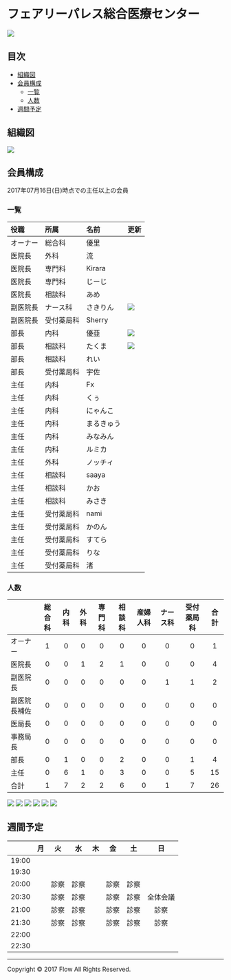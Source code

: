 # フェアリーパレス総合医療センター
<img src="https://github.com/fairy00000/organization/blob/master/image/Fairy.png">

## 目次
* [組織図](https://github.com/fairy00000/organization#組織図)
* [会員構成](https://github.com/fairy00000/organization#会員構成)
  * [一覧](https://github.com/fairy00000/organization#一覧)
  * [人数](https://github.com/fairy00000/organization#人数)
* [週間予定](https://github.com/fairy00000/organization#週間予定)

## 組織図
<img src="https://github.com/fairy00000/organization/blob/master/image/%E7%B5%84%E7%B9%94%E5%9B%B3.png">

## 会員構成

2017年07月16日(日)時点での主任以上の会員

### 一覧

|役職|所属|名前|更新|
|:-----|:-----|:-----|:-----|
|オーナー|総合科|優里||
|医院長|外科|流||
|医院長|専門科|Kirara||
|医院長|専門科|じーじ||
|医院長|相談科|あめ||
|副医院長|ナース科|さきりん|<img src="https://github.com/fairy00000/organization/blob/master/image/new.gif">|
|副医院長|受付薬局科|Sherry||
|部長|内科|優亜|<img src="https://github.com/fairy00000/organization/blob/master/image/new.gif">|
|部長|相談科|たくま|<img src="https://github.com/fairy00000/organization/blob/master/image/new.gif">|
|部長|相談科|れい||
|部長|受付薬局科|宇佐||
|主任|内科|Fx||
|主任|内科|くぅ||
|主任|内科|にゃんこ||
|主任|内科|まるきゅう||
|主任|内科|みなみん||
|主任|内科|ルミカ||
|主任|外科|ノッチィ||
|主任|相談科|saaya||
|主任|相談科|かお||
|主任|相談科|みさき||
|主任|受付薬局科|nami||
|主任|受付薬局科|かのん||
|主任|受付薬局科|すてら||
|主任|受付薬局科|りな||
|主任|受付薬局科|渚||

### 人数

||総合科|内科|外科|専門科|相談科|産婦人科|ナース科|受付薬局科|合計|
|:--|:---:|:---:|:---:|:---:|:---:|:---:|:---:|:---:|:---:|
|オーナー|1|0|0|0|0|0|0|0|1|
|医院長|0|0|1|2|1|0|0|0|4|
|副医院長|0|0|0|0|0|0|1|1|2|
|副医院長補佐|0|0|0|0|0|0|0|0|0|
|医局長|0|0|0|0|0|0|0|0|0|
|事務局長|0|0|0|0|0|0|0|0|0|
|部長|0|1|0|0|2|0|0|1|4|
|主任|0|6|1|0|3|0|0|5|15|
|合計|1|7|2|2|6|0|1|7|26|

<img src="https://github.com/fairy00000/organization/blob/master/image/Member.png">

<img src="https://github.com/fairy00000/organization/blob/master/image/DepartmentManeger.png">

<img src="https://github.com/fairy00000/organization/blob/master/image/Position.png">

<img src="https://github.com/fairy00000/organization/blob/master/image/AllPie.png">

<img src="https://github.com/fairy00000/organization/blob/master/image/CadrePie.png">

<img src="https://github.com/fairy00000/organization/blob/master/image/RegularPie.png">

## 週間予定

||月|火|水|木|金|土|日|
|:--|:---:|:---:|:---:|:---:|:---:|:---:|:---:|
|19:00| | | | | | | |
|19:30| | | | | | | |
|20:00| |診察|診察| |診察|診察| |
|20:30| |診察|診察| |診察|診察|全体会議|
|21:00| |診察|診察| |診察|診察|診察|
|21:30| |診察|診察| |診察|診察|診察|
|22:00| | | | | | | |
|22:30| | | | | | | |

-----

Copyright © 2017 Flow All Rights Reserved.
